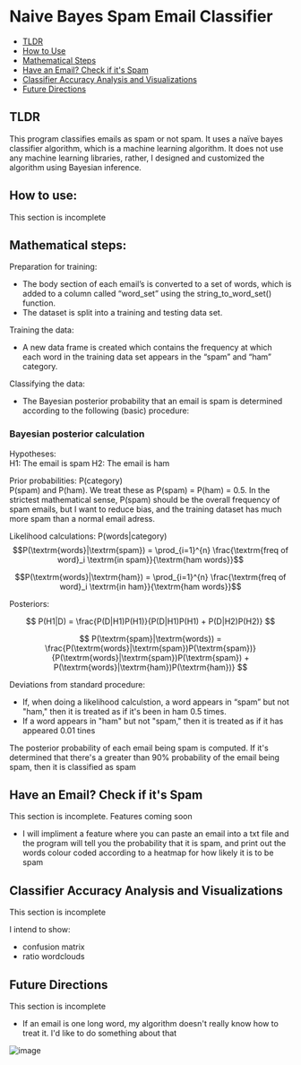 

<!--$$
<script src="https://polyfill.io/v3/polyfill.min.js?features=es6"></script>
<script id="MathJax-script" async src="https://cdnjs.cloudflare.com/ajax/libs/mathjax/2.7.5/MathJax.js?config=TeX-MML-AM_CHTML"></script>
$$-->

# Naive Bayes Spam Email Classifier

- [TLDR](https://github.com/nripstein/Bayes-email-4/edit/main/README.md#mathematical-steps)
- [How to Use](https://github.com/nripstein/Bayes-email-4/edit/main/README.md#mathematical-steps)
- [Mathematical Steps](https://github.com/nripstein/Bayes-email-4/edit/main/README.md#mathematical-steps)
- [Have an Email? Check if it's Spam](https://github.com/nripstein/Bayes-email-4/edit/main/README.md#have-an-email-check-if-its-spam)
- [Classifier Accuracy Analysis and Visualizations](https://github.com/nripstein/Bayesian-Email-Classifier/edit/main/README.md#classifier-accuracy-analysis-and-visualizations)
- [Future Directions](https://github.com/nripstein/Bayes-email-4/edit/main/README.md#future-directions)

## TLDR

This program classifies emails as spam or not spam.  It uses a naïve bayes classifier algorithm, which is a machine learning algorithm.  It does not use any machine learning libraries, rather, I designed and customized the algorithm using Bayesian inference.

## How to use:
This section is incomplete

## Mathematical steps:

Preparation for training:
-	The body section of each email’s is converted to a set of words, which is added to a column called “word_set” using the string_to_word_set() function.
-	The dataset is split into a training and testing data set.

Training the data:
-	A new data frame is created which contains the frequency at which each word in the training data set appears in the “spam” and “ham” category.

Classifying the data:
-	The Bayesian posterior probability that an email is spam is determined according to the following (basic) procedure:

### Bayesian posterior calculation

Hypotheses:  
H1: The email is spam
H2: The email is ham

Prior probabilities: P(category)  
P(spam) and P(ham). We treat these as P(spam) = P(ham) = 0.5. In the strictest mathematical sense, P(spam) should be the overall frequency of spam emails, but I want to reduce bias, and the training dataset has much more spam than a normal email adress.

Likelihood calculations: P(words|category)  
$$P(\textrm{words}|\textrm{spam}) = \prod_{i=1}^{n} \frac{\textrm{freq of word}_i \textrm{in spam}}{\textrm{ham words}}$$

$$P(\textrm{words}|\textrm{ham}) = \prod_{i=1}^{n} \frac{\textrm{freq of word}_i \textrm{in ham}}{\textrm{ham words}}$$

Posteriors:

$$ P(H1|D) = \frac{P(D|H1)P(H1)}{P(D|H1)P(H1) + P(D|H2)P(H2)} $$

$$ P(\textrm{spam}|\textrm{words}) = \frac{P(\textrm{words}|\textrm{spam})P(\textrm{spam})}{P(\textrm{words}|\textrm{spam})P(\textrm{spam}) + P(\textrm{words}|\textrm{ham})P(\textrm{ham})} $$

Deviations from standard procedure:
-	If, when doing a likelihood calculstion, a word appears in “spam” but not "ham," then it is treated as if it's been in ham 0.5 times.
-	If a word appears in "ham" but not "spam," then it is treated as if it has appeared 0.01 tines

The posterior probability of each email being spam is computed.  If it's determined that there's a greater than 90% probability of the email being spam, then it is classified as spam


## Have an Email? Check if it's Spam
This section is incomplete.  Features coming soon
- I will impliment a feature where you can paste an email into a txt file and the program will tell you the probability that it is spam, and print out the words colour coded according to a heatmap for how likely it is to be spam

## Classifier Accuracy Analysis and Visualizations
This section is incomplete

I intend to show:
- confusion matrix
- ratio wordclouds


## Future Directions
This section is incomplete
- If an email is one long word, my algorithm doesn't really know how to treat it. I'd like to do something about that

![image](https://user-images.githubusercontent.com/98430636/219830713-955e4862-a03e-414b-a746-72d83dea6699.png)
